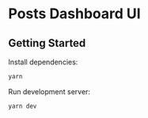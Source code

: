 # Posts Dashboard UI

## Getting Started

Install dependencies:

```bash
yarn
```

Run development server:

```bash
yarn dev
```
